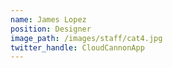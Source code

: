 ```yaml
---
name: James Lopez
position: Designer
image_path: /images/staff/cat4.jpg
twitter_handle: CloudCannonApp
---
```

